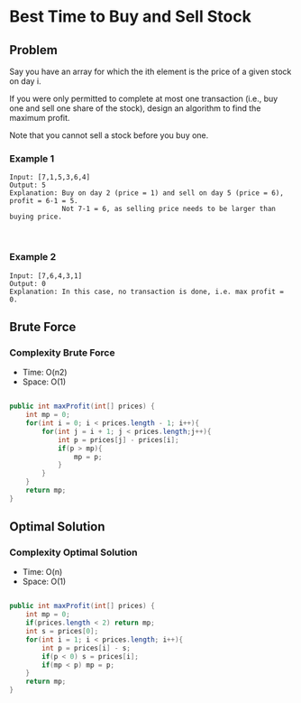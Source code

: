 # Best Time to Buy and Sell Stock

## Problem

Say you have an array for which the ith element is the price of a given stock on day i.

If you were only permitted to complete at most one transaction (i.e., buy one and sell one share of the stock), design an algorithm to find the maximum profit.

Note that you cannot sell a stock before you buy one.

### Example 1

    Input: [7,1,5,3,6,4]
    Output: 5
    Explanation: Buy on day 2 (price = 1) and sell on day 5 (price = 6), profit = 6-1 = 5.
                 Not 7-1 = 6, as selling price needs to be larger than buying price.
 <br>

### Example 2

    Input: [7,6,4,3,1]
    Output: 0
    Explanation: In this case, no transaction is done, i.e. max profit = 0.

## Brute Force

### Complexity Brute Force

- Time: O(n2)
- Space: O(1)

```Java

public int maxProfit(int[] prices) {
    int mp = 0;
    for(int i = 0; i < prices.length - 1; i++){
        for(int j = i + 1; j < prices.length;j++){
            int p = prices[j] - prices[i];
            if(p > mp){
                mp = p;
            }
        }
    }
    return mp;
}
```

## Optimal Solution

### Complexity Optimal Solution

- Time: O(n)
- Space: O(1)

```Java

public int maxProfit(int[] prices) {
    int mp = 0;
    if(prices.length < 2) return mp;
    int s = prices[0];
    for(int i = 1; i < prices.length; i++){
        int p = prices[i] - s;
        if(p < 0) s = prices[i];
        if(mp < p) mp = p;
    }
    return mp;
}
```
